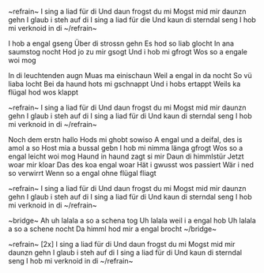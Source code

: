 ~refrain~
I sing a liad für di
Und daun frogst du mi
Mogst mid mir daunzn gehn
I glaub i steh auf di
I sing a liad für die
Und kaun di sterndal seng
I hob mi verknoid in di
~/refrain~

I hob a engal gseng
Über di strossn gehn
Es hod so liab glocht
In ana saumstog nocht
Hod jo zu mir gsogt
Und i hob mi gfrogt
Wos so a engale woi mog

In di leuchtenden augn
Muas ma einischaun
Weil a engal in da nocht
So vü liaba locht
Bei da haund hots mi gschnappt
Und i hobs ertappt
Weils ka flügal hod wos klappt

~refrain~
I sing a liad für di
Und daun frogst du mi
Mogst mid mir daunzn gehn
I glaub i steh auf di
I sing a liad für di
Und kaun di sterndal seng
I hob mi verknoid in di
~/refrain~

Noch dem erstn hallo
Hods mi ghobt sowiso
A engal und a deifal, des is amol a so
Host mia a bussal gebn
I hob mi nimma länga gfrogt
Wos so a engal leicht woi mog
Haund in haund zagt si mir
Daun di himmlstür
Jetzt woar mir kloar
Das des koa engal woar
Hät i gwusst wos passiert
Wär i ned so verwirrt
Wenn so a engal ohne flügal fliagt

~refrain~
I sing a liad für di
Und daun frogst du mi
Mogst mid mir daunzn gehn
I glaub i steh auf di
I sing a liad für di
Und kaun di sterndal seng
I hob mi verknoid in di
~/refrain~

~bridge~
Ah uh lalala a so a schena tog
Uh lalala weil i a engal hob
Uh lalala a so a schene nocht
Da himml hod mir a engal brocht
~/bridge~

~refrain~
[2x]
I sing a liad für di
Und daun frogst du mi
Mogst mid mir daunzn gehn
I glaub i steh auf di
I sing a liad für di
Und kaun di sterndal seng
I hob mi verknoid in di
~/refrain~
